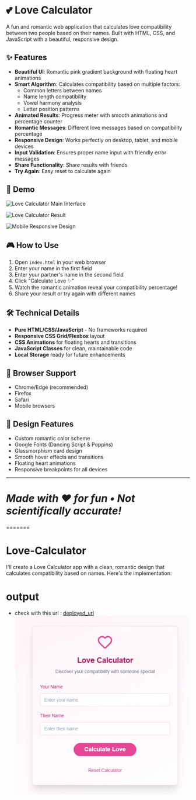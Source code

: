 # 💕 Love Calculator

A fun and romantic web application that calculates love compatibility between two people based on their names. Built with HTML, CSS, and JavaScript with a beautiful, responsive design.

## ✨ Features

- **Beautiful UI**: Romantic pink gradient background with floating heart animations
- **Smart Algorithm**: Calculates compatibility based on multiple factors:
  - Common letters between names
  - Name length compatibility  
  - Vowel harmony analysis
  - Letter position patterns
- **Animated Results**: Progress meter with smooth animations and percentage counter
- **Romantic Messages**: Different love messages based on compatibility percentage
- **Responsive Design**: Works perfectly on desktop, tablet, and mobile devices
- **Input Validation**: Ensures proper name input with friendly error messages
- **Share Functionality**: Share results with friends
- **Try Again**: Easy reset to calculate again

## 🚀 Demo

![Love Calculator Main Interface](https://github.com/user-attachments/assets/728eb5d7-9b52-4a47-bbdf-42492782f6c4)

![Love Calculator Result](https://github.com/user-attachments/assets/224b7f8b-5ef2-4213-bee9-f4fb7f293a57)

![Mobile Responsive Design](https://github.com/user-attachments/assets/3f845590-d59c-4b4d-a05d-ca1f60ef8141)

## 🎮 How to Use

1. Open `index.html` in your web browser
2. Enter your name in the first field
3. Enter your partner's name in the second field  
4. Click "Calculate Love ✨"
5. Watch the romantic animation reveal your compatibility percentage!
6. Share your result or try again with different names

## 🛠️ Technical Details

- **Pure HTML/CSS/JavaScript** - No frameworks required
- **Responsive CSS Grid/Flexbox** layout
- **CSS Animations** for floating hearts and transitions
- **JavaScript Classes** for clean, maintainable code
- **Local Storage** ready for future enhancements

## 📱 Browser Support

- Chrome/Edge (recommended)
- Firefox
- Safari
- Mobile browsers

## 🎨 Design Features

- Custom romantic color scheme
- Google Fonts (Dancing Script & Poppins)
- Glassmorphism card design
- Smooth hover effects and transitions
- Floating heart animations
- Responsive breakpoints for all devices

---

*Made with ❤️ for fun • Not scientifically accurate!*
=======
=======
# Love-Calculator
I'll create a Love Calculator app with a clean, romantic design that calculates compatibility based on names. Here's the implementation:

# output
- check with this url : [deployed_url](https://llamacoder.together.ai/share/v2/B4PwAm35JdtYxFEr)
![output](Screenshot%202025-09-21%20104731.jpg)

